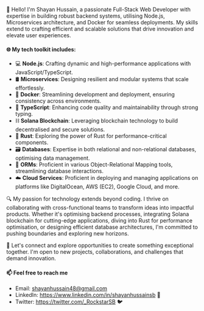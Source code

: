 👋 Hello! I'm Shayan Hussain, a passionate Full-Stack Web Developer with expertise in building robust backend systems, utilising Node.js, Microservices architecture, and Docker for seamless deployments. My skills extend to crafting efficient and scalable solutions that drive innovation and elevate user experiences.

#### 🌐 My tech toolkit includes:

  - 💻 <b>Node.js</b>: Crafting dynamic and high-performance applications with JavaScript/TypeScript.
  - 🛢️ <b>Microservices</b>: Designing resilient and modular systems that scale effortlessly.
  - 🐳 <b>Docker</b>: Streamlining development and deployment, ensuring consistency across environments.
  - 📝 <b>TypeScript</b>: Enhancing code quality and maintainability through strong typing.
  - ⛓️ <b>Solana Blockchain</b>: Leveraging blockchain technology to build decentralised and secure solutions.
  - 🦀 <b>Rust</b>: Exploring the power of Rust for performance-critical components.
  - 🗃️ <b>Databases</b>: Expertise in both relational and non-relational databases, optimising data management.
  - 💼 <b>ORMs</b>: Proficient in various Object-Relational Mapping tools, streamlining database interactions.
  - ☁️ <b>Cloud Services</b>: Proficient in deploying and managing applications on platforms like DigitalOcean, AWS (EC2), Google Cloud, and more.

🔍 My passion for technology extends beyond coding. I thrive on collaborating with cross-functional teams to transform ideas into impactful products. Whether it's optimising backend processes, integrating Solana blockchain for cutting-edge applications, diving into Rust for performance optimisation, or designing efficient database architectures, I'm committed to pushing boundaries and exploring new horizons.

🌱 Let's connect and explore opportunities to create something exceptional together. I'm open to new projects, collaborations, and challenges that demand innovation.

#### 📫 Feel free to reach me 
  - Email: shayanhussain48@gmail.com
  - LinkedIn: https://www.linkedin.com/in/shayanhussainsb 📎
  - Twitter: https://twitter.com/_RockstarSB 🐦
    


<!---
ShayanHussainSB/ShayanHussainSB is a ✨ special ✨ repository because its `README.md` (this file) appears on your GitHub profile.
You can click the Preview link to take a look at your changes.
--->
